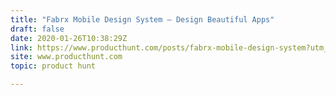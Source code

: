 ```yaml
---
title: "Fabrx Mobile Design System — Design Beautiful Apps"
draft: false
date: 2020-01-26T10:38:29Z
link: https://www.producthunt.com/posts/fabrx-mobile-design-system?utm_medium=RSS&utm_source=hune
site: www.producthunt.com
topic: product hunt  

---
```

